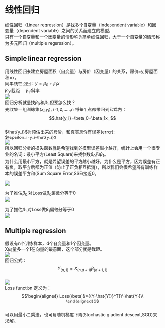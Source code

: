 # 线性回归  
线性回归（Linear regression）是找多个自变量（independent variable）和因变量（dependent variable）之间的关系而建立的模型。  
只有一个自变量和一个因变量的情形称为简单线性回归，大于一个自变量的情形称为多元回归（multiple regerssion）。  
## Simple linear regression  
用线性回归来建立房屋面积（自变量）与房价（因变量）的关系，房价=y,房屋面积=x。   
简单线性回归：$y=\beta_0+\beta_1x$  
$\beta_0$:截距 &nbsp;&nbsp;&nbsp;&nbsp;$\beta_1$:斜率  
![][picture1]     
回归分析就是找$\beta_0$和$\beta_1$,但要怎么找？   
先收集一组训练集($x_i$,$y_i$), i=1,2,.....,n 将每个点都带回到公式内：   
$$\hat{y_i}=\beta_0+\beta_1x_i$$   
$\hat{y_i}$为预估出来的房价，和真实房价有误差(error):  
$\epsilon_i=y_i-\hat{y_i}$  
![][picture2]   
所以回归分析的损失函数就是希望找到的模型误差越小越好，统计上会用一个很专业的名词：最小平方(Least Square)来找参数$\beta_0$和$\beta_1$。  
为什么用最小平方，就是希望误差的平方越小越好，为什么是平方，因为误差有正有负，取平方后都为正值（防止了正负相互抵消），所以我们会很希望所有训练样本的误差平方和(Sum Square Error,SSE)接近0。  

![][picture3]    

为了推估$\beta_0$,对Loss做$\beta_0$偏微分等于0  
![][picture4]    
  
为了推估$\beta_1$,对Loss做$\beta_1$偏微分等于0    
![][picture5]

## Multiple regression    
假设有n个训练样本，d个自变量和1个因变量。   
X向量多一个1在向量的最前面，这个部分就是截距。  
![][picture6]  
回归公式：
$$Y_{(n,1)}=X_{(n,d+1)}\beta_{(d+1,1)}$$    
![][picture7]  
Loss function 定义为：  
$$\begin{aligned}
  Loss(\beta)&={(Y-\hat{Y})}^T(Y-\hat{Y})\\
\end{aligned}$$  
可以用最小二乘法，也可用随机梯度下降(Stochastic gradient descent,SGD)来求解。

[//]: # (Image reference)
[picture1]: ./example/1.png  
[picture2]: ./example/2.png
[picture3]: ./example/3.png  
[picture4]: ./example/4.png
[picture5]: ./example/5.png
[picture6]: ./example/6.png
[picture7]: ./example/7.png